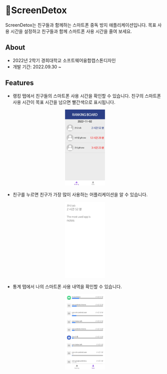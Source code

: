 # :mobile_phone_off:ScreenDetox
ScreenDetox는 친구들과 함께하는 스마트폰 중독 방지 애플리케이션입니다. 목표 사용 시간을 설정하고 친구들과 함께 스마트폰 사용 시간을 줄여 보세요.

## About

* 2022년 2학기 경희대학교 소프트웨어융합캡스톤디자인
* 개발 기간: 2022.09.30 ~

## Features

* 랭킹 탭에서 친구들의 스마트폰 사용 시간을 확인할 수 있습니다. 친구의 스마트폰 사용 시간이 목표 시간을 넘으면 빨간색으로 표시됩니다.

<center><img src="./screenshots/screenshot_rankingTab.jpg" width="25%" height="25%"></center>

* 친구를 누르면 친구가 가장 많이 사용하는 어플리케이션을 알 수 있습니다.

<center><img src="./screenshots/screenshot_frienddetail.jpg" width="25%" height="25%"></center>

* 통계 탭에서 나의 스마트폰 사용 내역을 확인할 수 있습니다.

<center><img src="./screenshots/screenshot_statstab.jpg" width="25%" height="25%"></center>